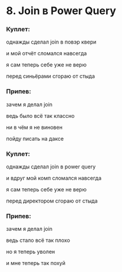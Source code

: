# 8. Join в Power Query

### Куплет:
однажды сделал join в повэр квери

и мой отчёт сломался навсегда

я сам теперь себе уже не верю 

перед синьёрами сгораю от стыда

### Припев:
зачем я делал join 

ведь было всё так классно

ни в чём я не виновен

пойду писать на даксе

### Куплет:
однажды сделал join в power query 

и вдруг мой комп сломался навсегда

я сам теперь себе уже не верю 

перед директором сгораю от стыда

### Припев:
зачем я делал join 

ведь стало всё так плохо

но я теперь уволен

и мне теперь так похуй
